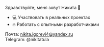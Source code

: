 Здравствуйте, меня зовут Никита 👋

- 💻 Участвовать в реальных проектах  
- 🔥 Работать с опытными разработчиками  

Почта: nikita.igorevi4@yandex.ru  
Telegram: @nikitatula
